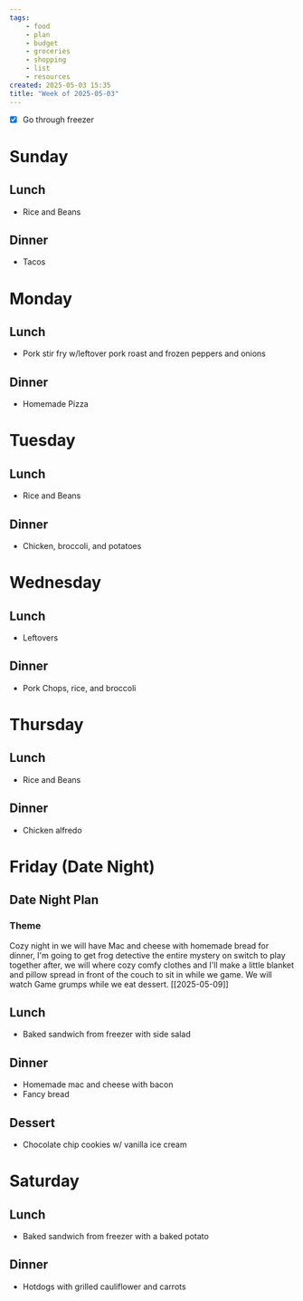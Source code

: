 ```yaml
---
tags:
    - food
    - plan
    - budget
    - groceries
    - shopping
    - list
    - resources
created: 2025-05-03 15:35
title: "Week of 2025-05-03"
---
```


-   [x] Go through freezer

# Sunday

## Lunch

-   Rice and Beans

## Dinner

-   Tacos

# Monday

## Lunch

-   Pork stir fry w/leftover pork roast and frozen peppers and onions

## Dinner

-   Homemade Pizza

# Tuesday

## Lunch

-   Rice and Beans

## Dinner

-   Chicken, broccoli, and potatoes

# Wednesday

## Lunch

-   Leftovers

## Dinner

-   Pork Chops, rice, and broccoli

# Thursday

## Lunch

-   Rice and Beans

## Dinner

-   Chicken alfredo

# Friday (Date Night)

## Date Night Plan

### Theme

Cozy night in we will have Mac and cheese with homemade bread for dinner, I'm
going to get frog detective the entire mystery on switch to play together after,
we will where cozy comfy clothes and I'll make a little blanket and pillow
spread in front of the couch to sit in while we game. We will watch Game grumps
while we eat dessert. [[2025-05-09]]

## Lunch

-   Baked sandwich from freezer with side salad

## Dinner

-   Homemade mac and cheese with bacon
-   Fancy bread

## Dessert

-   Chocolate chip cookies w/ vanilla ice cream

# Saturday

## Lunch

-   Baked sandwich from freezer with a baked potato

## Dinner

-   Hotdogs with grilled cauliflower and carrots
